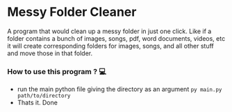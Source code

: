 # Messy Folder Cleaner
 A program that would clean up a messy folder in just one click.
 Like if a folder contains a bunch of images, songs, pdf, word documents, videos, etc it will create corresponding folders for images, songs, and all other stuff and move those in that folder.

### How to use this program ? 💻
- run the main python file giving the directory as an argument `py main.py path/to/directory`
- Thats it. Done


